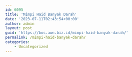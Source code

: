 ```yaml
---
id: 6095
title: 'Mimpi Haid Banyak Darah'
date: '2023-07-11T02:43:54+00:00'
author: admin
layout: post
guid: 'https://bos.awn.biz.id/mimpi-haid-banyak-darah/'
permalink: /mimpi-haid-banyak-darah/
categories:
    - Uncategorized
---
```


